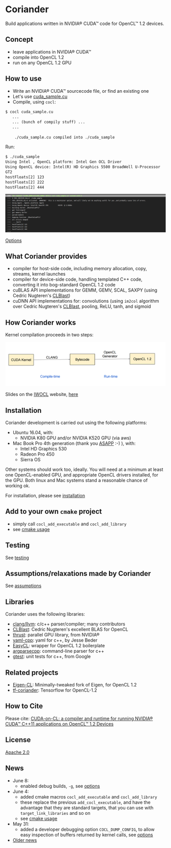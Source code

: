 # Coriander

Build applications written in NVIDIA® CUDA™ code for OpenCL™ 1.2 devices.

## Concept

- leave applications in NVIDIA® CUDA™
- compile into OpenCL 1.2
- run on any OpenCL 1.2 GPU

## How to use

- Write an NVIDIA® CUDA™ sourcecode file, or find an existing one
- Let's use [cuda_sample.cu](https://github.com/hughperkins/Coriander/blob/76a849d9510276bc67167c9a7676d64ff04c3e4a/test/cuda_sample.cu)
- Compile, using `cocl`:
```
$ cocl cuda_sample.cu
   ...
   ... (bunch of compily stuff) ...
   ...

    ./cuda_sample.cu compiled into ./cuda_sample

```
Run:
```
$ ./cuda_sample
Using Intel , OpenCL platform: Intel Gen OCL Driver
Using OpenCL device: Intel(R) HD Graphics 5500 BroadWell U-Processor GT2
hostFloats[2] 123
hostFloats[2] 222
hostFloats[2] 444
```

<img src="doc/img/mac_run_cuda_sample.png?raw=true" />

[Options](doc/options.md)

## What Coriander provides

- compiler for host-side code, including memory allocation, copy, streams, kernel launches
- compiler for device-side code, handling templated C++ code, converting it into bog-standard OpenCL 1.2 code
- cuBLAS API implementations for GEMM, GEMV, SCAL, SAXPY (using Cedric Nugteren's [CLBlast](https://github.com/cnugteren/CLBlast))
- cuDNN API implementations for: convolutions (using `im2col` algorithm over Cedric Nugteren's [CLBlast](https://github.com/cnugteren/CLBlast), pooling, ReLU, tanh, and sigmoid

## How Coriander works

Kernel compilation proceeds in two steps:

<img src="doc/img/kernelcompilation.png?raw=true" />

Slides on the [IWOCL](http://iwocl.org) website, [here](http://www.iwocl.org/wp-content/uploads/iwocl2017-hugh-perkins-cuda-cl.pdf)

## Installation

Coriander development is carried out using the following platforms:
- Ubuntu 16.04, with:
  - NVIDIA K80 GPU and/or NVIDIA K520 GPU (via aws)
- Mac Book Pro 4th generation (thank you [ASAPP](http://asapp.com) :-) ), with:
  - Intel HD Graphics 530
  - Radeon Pro 450
  - Sierra OS

Other systems should work too, ideally.  You will need at a minimum at least one OpenCL-enabled GPU,
and appropriate OpenCL drivers installed, for the GPU. Both linux and Mac systems stand a reasonable chance of working ok.

For installation, please see [installation](doc/installation.md)

## Add to your own `cmake` project

- simply call `cocl_add_executable` and `cocl_add_library`
- see [cmake usage](doc/cmake_usage.md)

## Testing

See [testing](doc/testing.md)

## Assumptions/relaxations made by Coriander

See [assumptions](doc/assumptions.md)

## Libraries

Coriander uses the following libraries:

- [clang/llvm](http://llvm.org/): c/c++ parser/compiler; many contributors
- [CLBlast](https://github.com/cnugteren/CLBlast): Cedric Nugteren's excellent BLAS for OpenCL
- [thrust](https://github.com/thrust/thrust): parallel GPU library, from NVIDIA®
- [yaml-cpp](https://github.com/jbeder/yaml-cpp): yaml for c++, by Jesse Beder
- [EasyCL](https://github.com/hughperkins/EasyCL): wrapper for OpenCL 1.2 boilerplate
- [argparsecpp](https://github.com/hughperkins/argparsecpp): command-line parser for c++
- [gtest](https://github.com/google/googletest): unit tests for c++, from Google

## Related projects

- [Eigen-CL](https://bitbucket.org/hughperkins/eigen/commits/branch/eigen-cl): Minimally-tweaked fork of Eigen, for OpenCL 1.2
- [tf-coriander](https://github.com/hughperkins/tf-coriander): Tensorflow for OpenCL-1.2

## How to Cite

Please cite: [CUDA-on-CL: a compiler and runtime for running NVIDIA® CUDA™ C++11 applications on OpenCL™ 1.2 Devices](http://dl.acm.org/citation.cfm?id=3078156)

## License

[Apache 2.0](LICENSE)

## News

- June 8:
  - enabled debug builds, `-g`, see [options](doc/options.md)
- June 4:
  - added cmake macros `cocl_add_executable` and `cocl_add_library`
  - these replace the previous `add_cocl_executable`, and have the advantage that they are standard targets, that you can use with `target_link_libraries` and so on
  - see [cmake usage](doc/cmake_usage.md)
- May 31:
  - added a developer debugging option `COCL_DUMP_CONFIG`, to allow easy inspection of buffers returned by kernel calls, see [options](doc/options.md)
- [Older news](doc/news.md)
